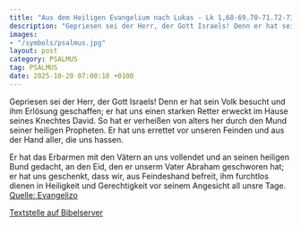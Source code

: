 ```yaml
---
title: "Aus dem Heiligen Evangelium nach Lukas - Lk 1,68-69.70-71.72-73.74-75"
description: "Gepriesen sei der Herr, der Gott Israels! Denn er hat sein Volk besucht und ihm Erlösung geschaffen; er hat uns einen starken Retter erweckt im Hause seines Knechtes David. So hat er verheißen von alters her durch den Mund seiner heiligen Propheten. Er hat uns errettet vor unsere...."
images:
- "/symbols/psalmus.jpg"
layout: post
category: PSALMUS
tag: PSALMUS
date: 2025-10-20 07:00:18 +0100
---
```

Gepriesen sei der Herr, der Gott Israels! Denn er hat sein Volk besucht und ihm Erlösung geschaffen;
er hat uns einen starken Retter erweckt im Hause seines Knechtes David.
So hat er verheißen von alters her durch den Mund seiner heiligen Propheten.
Er hat uns errettet vor unseren Feinden und aus der Hand aller, die uns hassen.<!--more-->

Er hat das Erbarmen mit den Vätern an uns vollendet und an seinen heiligen Bund gedacht,
an den Eid, den er unserm Vater Abraham geschworen hat;
er hat uns geschenkt, dass wir, aus Feindeshand befreit, ihm furchtlos dienen in Heiligkeit und Gerechtigkeit
vor seinem Angesicht all unsre Tage.<br>
[Quelle: Evangelizo](https://evangeliumtagfuertag.org/DE/gospel)

[Textstelle auf Bibelserver](https://www.bibleserver.com/EU/ps1,68-69.70-71.72-73.74-75)
